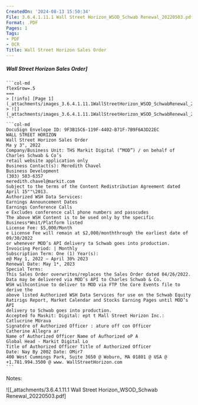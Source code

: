 ```yaml
---
CreatedOn: '2024-08-13 15:50:34'
File: 3.6.4.1.11.1 Wall Street Horizon_WSOD_Schwab Renewal_20220503.pdf
Format: .PDF
Pages: 1
Tags:
- PDF
- OCR
Title: Wall Street Horizon Sales Order
---
```


##### Wall Street Horizon Sales Order]

  
````col
```col-md
flexGrow=.5
===
> [!info] [Page 1](_attachments/images_3.6.4.1.11.1WallStreetHorizon_WSOD_SchwabRenewal_20220503.pdf_155034/page_1.png)
> ![](_attachments/images_3.6.4.1.11.1WallStreetHorizon_WSOD_SchwabRenewal_20220503.pdf_155034/page_1.png)
```  
```col-md
DocuSign Envelope ID: 9F3B15C6-119F-4402-B71F-7B9F6A3D22EC  
WALL STREET HORIZON  
Wall Street Horizon Sales Order
Ma y 3", 2022  
Company/Business Unit: THS Markit Digital (“MOD”) / on behalf of Charles Schwab & Co’s
retail website application only  
Business Contact(s): Meredith Chavel
Business Development
(303) 583-6357
meredith.chavel@markit.com  
Subject to the terms of the Content Redistribution Agreement dated April 15""\2013.  
Authorized WSH Data Services:
Earnings Announcement Dates
Earnings Conference Calls  
e Excludes conference call phone numbers and passcudes  
The above WSH Content is to be used only by the specific Business*Wnit/Platform listed  
License Fee: $5,000/Month  
e License Fee will remain at $2,000/monththrough the earliest date of 09/30/2022
or whenever MOD’s API delivery ta Schwab goes into production.  
Invoicing Period: | Monthly  
Subscription Term: One (1) Year(s):
e@ May 1, 2022 — April 30% 2023  
Renewal Date: May 1*, 2023  
Special Terms:  
This Sales Order overwrites/replaces the Sales Order dated 04/26/2022.  
Data may be delivered via MOD’s API to Charles Schwab & Co.  
WSH wilhcontinue to deliver to MOD via FTP the Core Events file to derive the
above listed Authorized WSH Data Services for use on the Schwab Equity
Ratirigs Report, Market Calendar and Stocks Earning Pages until MOD’s API
delivery to Schwab goes into production.  
Accepted fo Maskit: Digital: ept t Mall Street Horizon Inc.:
Catlucrine MUrava
Signatdre of Authorized Officer : ature off con Officer
Catherine Allegra ar
Name of Authorized Officer Name of Aufhorized oP A
Global Head - Markit Digital Lo
Title of Authorized Officer Title of Authorized Officer  
Date: Nay By 2002 Date: OMir7  
400 West Cummings Park, Suite 3650 @ Woburn, MA 01801 @ USA @ +1.781.994.3500 @ www. WallStreetHorizon.com  
```
````
Notes:  


![[_attachments/3.6.4.1.11.1 Wall Street Horizon_WSOD_Schwab Renewal_20220503.pdf]